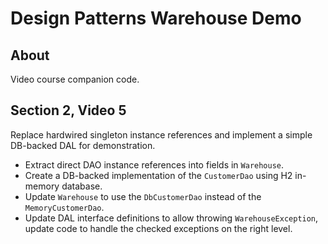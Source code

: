 # Design Patterns Warehouse Demo

## About

Video course companion code.

## Section 2, Video 5

Replace hardwired singleton instance references and implement a simple DB-backed DAL for demonstration.

* Extract direct DAO instance references into fields in `Warehouse`.
* Create a DB-backed implementation of the `CustomerDao` using H2 in-memory database.
* Update `Warehouse` to use the `DbCustomerDao` instead of the `MemoryCustomerDao`.
* Update DAL interface definitions to allow throwing `WarehouseException`, update code to handle the checked exceptions on the right level.             

